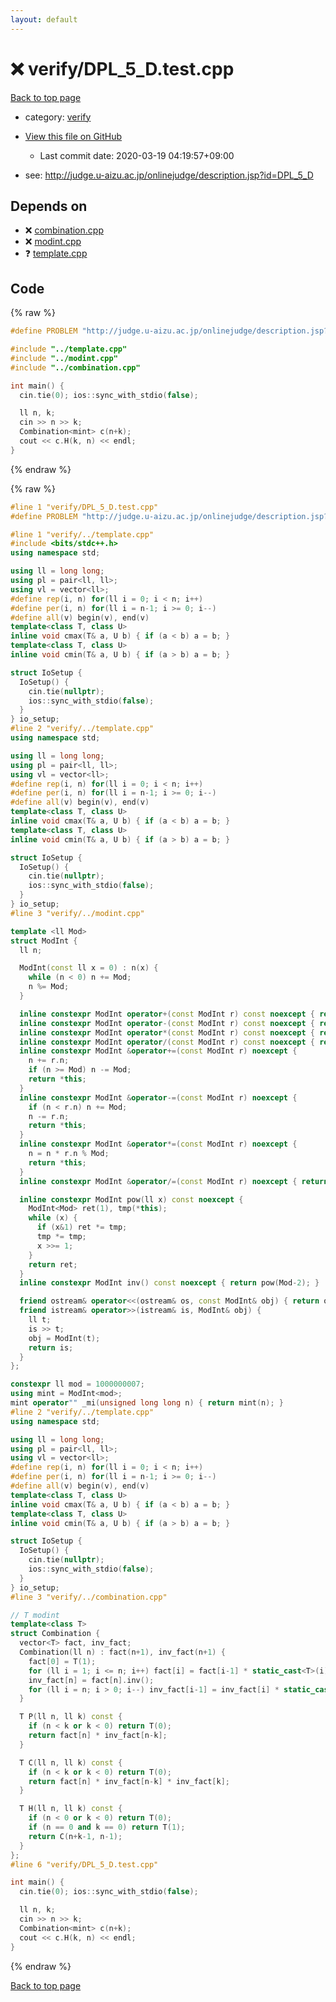 ```yaml
---
layout: default
---
```


<!-- mathjax config similar to math.stackexchange -->
<script type="text/javascript" async
  src="https://cdnjs.cloudflare.com/ajax/libs/mathjax/2.7.5/MathJax.js?config=TeX-MML-AM_CHTML">
</script>
<script type="text/x-mathjax-config">
  MathJax.Hub.Config({
    TeX: { equationNumbers: { autoNumber: "AMS" }},
    tex2jax: {
      inlineMath: [ ['$','$'] ],
      processEscapes: true
    },
    "HTML-CSS": { matchFontHeight: false },
    displayAlign: "left",
    displayIndent: "2em"
  });
</script>

<script type="text/javascript" src="https://cdnjs.cloudflare.com/ajax/libs/jquery/3.4.1/jquery.min.js"></script>
<script src="https://cdn.jsdelivr.net/npm/jquery-balloon-js@1.1.2/jquery.balloon.min.js" integrity="sha256-ZEYs9VrgAeNuPvs15E39OsyOJaIkXEEt10fzxJ20+2I=" crossorigin="anonymous"></script>
<script type="text/javascript" src="../../assets/js/copy-button.js"></script>
<link rel="stylesheet" href="../../assets/css/copy-button.css" />


# :x: verify/DPL_5_D.test.cpp

<a href="../../index.html">Back to top page</a>

* category: <a href="../../index.html#e8418d1d706cd73548f9f16f1d55ad6e">verify</a>
* <a href="{{ site.github.repository_url }}/blob/master/verify/DPL_5_D.test.cpp">View this file on GitHub</a>
    - Last commit date: 2020-03-19 04:19:57+09:00


* see: <a href="http://judge.u-aizu.ac.jp/onlinejudge/description.jsp?id=DPL_5_D">http://judge.u-aizu.ac.jp/onlinejudge/description.jsp?id=DPL_5_D</a>


## Depends on

* :x: <a href="../../library/combination.cpp.html">combination.cpp</a>
* :x: <a href="../../library/modint.cpp.html">modint.cpp</a>
* :question: <a href="../../library/template.cpp.html">template.cpp</a>


## Code

<a id="unbundled"></a>
{% raw %}
```cpp
#define PROBLEM "http://judge.u-aizu.ac.jp/onlinejudge/description.jsp?id=DPL_5_D"

#include "../template.cpp"
#include "../modint.cpp"
#include "../combination.cpp"

int main() {
  cin.tie(0); ios::sync_with_stdio(false);

  ll n, k;
  cin >> n >> k;
  Combination<mint> c(n+k);
  cout << c.H(k, n) << endl;
}

```
{% endraw %}

<a id="bundled"></a>
{% raw %}
```cpp
#line 1 "verify/DPL_5_D.test.cpp"
#define PROBLEM "http://judge.u-aizu.ac.jp/onlinejudge/description.jsp?id=DPL_5_D"

#line 1 "verify/../template.cpp"
#include <bits/stdc++.h>
using namespace std;

using ll = long long;
using pl = pair<ll, ll>;
using vl = vector<ll>;
#define rep(i, n) for(ll i = 0; i < n; i++)
#define per(i, n) for(ll i = n-1; i >= 0; i--)
#define all(v) begin(v), end(v)
template<class T, class U>
inline void cmax(T& a, U b) { if (a < b) a = b; }
template<class T, class U>
inline void cmin(T& a, U b) { if (a > b) a = b; }

struct IoSetup {
  IoSetup() {
    cin.tie(nullptr);
    ios::sync_with_stdio(false);
  }
} io_setup;
#line 2 "verify/../template.cpp"
using namespace std;

using ll = long long;
using pl = pair<ll, ll>;
using vl = vector<ll>;
#define rep(i, n) for(ll i = 0; i < n; i++)
#define per(i, n) for(ll i = n-1; i >= 0; i--)
#define all(v) begin(v), end(v)
template<class T, class U>
inline void cmax(T& a, U b) { if (a < b) a = b; }
template<class T, class U>
inline void cmin(T& a, U b) { if (a > b) a = b; }

struct IoSetup {
  IoSetup() {
    cin.tie(nullptr);
    ios::sync_with_stdio(false);
  }
} io_setup;
#line 3 "verify/../modint.cpp"

template <ll Mod>
struct ModInt {
  ll n;

  ModInt(const ll x = 0) : n(x) {
    while (n < 0) n += Mod;
    n %= Mod;
  }

  inline constexpr ModInt operator+(const ModInt r) const noexcept { return ModInt(*this) += r; }
  inline constexpr ModInt operator-(const ModInt r) const noexcept { return ModInt(*this) -= r; }
  inline constexpr ModInt operator*(const ModInt r) const noexcept { return ModInt(*this) *= r; }
  inline constexpr ModInt operator/(const ModInt r) const noexcept { return ModInt(*this) /= r; }
  inline constexpr ModInt &operator+=(const ModInt r) noexcept {
    n += r.n;
    if (n >= Mod) n -= Mod;
    return *this;
  }
  inline constexpr ModInt &operator-=(const ModInt r) noexcept {
    if (n < r.n) n += Mod;
    n -= r.n;
    return *this;
  }
  inline constexpr ModInt &operator*=(const ModInt r) noexcept {
    n = n * r.n % Mod;
    return *this;
  }
  inline constexpr ModInt &operator/=(const ModInt r) noexcept { return *this *= r.inv(); }

  inline constexpr ModInt pow(ll x) const noexcept {
    ModInt<Mod> ret(1), tmp(*this);
    while (x) {
      if (x&1) ret *= tmp;
      tmp *= tmp;
      x >>= 1;
    }
    return ret;
  }
  inline constexpr ModInt inv() const noexcept { return pow(Mod-2); }

  friend ostream& operator<<(ostream& os, const ModInt& obj) { return os << obj.n; }
  friend istream& operator>>(istream& is, ModInt& obj) {
    ll t;
    is >> t;
    obj = ModInt(t);
    return is;
  }
};

constexpr ll mod = 1000000007;
using mint = ModInt<mod>;
mint operator"" _mi(unsigned long long n) { return mint(n); }
#line 2 "verify/../template.cpp"
using namespace std;

using ll = long long;
using pl = pair<ll, ll>;
using vl = vector<ll>;
#define rep(i, n) for(ll i = 0; i < n; i++)
#define per(i, n) for(ll i = n-1; i >= 0; i--)
#define all(v) begin(v), end(v)
template<class T, class U>
inline void cmax(T& a, U b) { if (a < b) a = b; }
template<class T, class U>
inline void cmin(T& a, U b) { if (a > b) a = b; }

struct IoSetup {
  IoSetup() {
    cin.tie(nullptr);
    ios::sync_with_stdio(false);
  }
} io_setup;
#line 3 "verify/../combination.cpp"

// T modint
template<class T>
struct Combination {
  vector<T> fact, inv_fact;
  Combination(ll n) : fact(n+1), inv_fact(n+1) {
    fact[0] = T(1);
    for (ll i = 1; i <= n; i++) fact[i] = fact[i-1] * static_cast<T>(i);
    inv_fact[n] = fact[n].inv();
    for (ll i = n; i > 0; i--) inv_fact[i-1] = inv_fact[i] * static_cast<T>(i);
  }

  T P(ll n, ll k) const {
    if (n < k or k < 0) return T(0);
    return fact[n] * inv_fact[n-k];
  }

  T C(ll n, ll k) const {
    if (n < k or k < 0) return T(0);
    return fact[n] * inv_fact[n-k] * inv_fact[k];
  }

  T H(ll n, ll k) const {
    if (n < 0 or k < 0) return T(0);
    if (n == 0 and k == 0) return T(1);
    return C(n+k-1, n-1);
  }
};
#line 6 "verify/DPL_5_D.test.cpp"

int main() {
  cin.tie(0); ios::sync_with_stdio(false);

  ll n, k;
  cin >> n >> k;
  Combination<mint> c(n+k);
  cout << c.H(k, n) << endl;
}

```
{% endraw %}

<a href="../../index.html">Back to top page</a>


